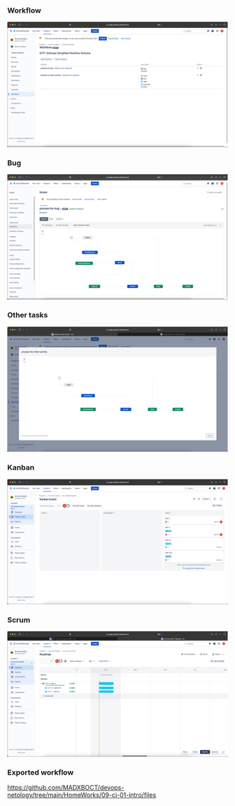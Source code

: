 ###  Workflow
![](img/1_process.png)

###  Bug
![](img/2_bug.png)

###  Other tasks
![](img/3_other.png)

###  Kanban
![](img/4_kanban.png)

###  Scrum
![](img/5_scrum_closed.png)

###  Exported workflow
https://github.com/MADXBOCT/devops-netology/tree/main/HomeWorks/09-ci-01-intro/files
